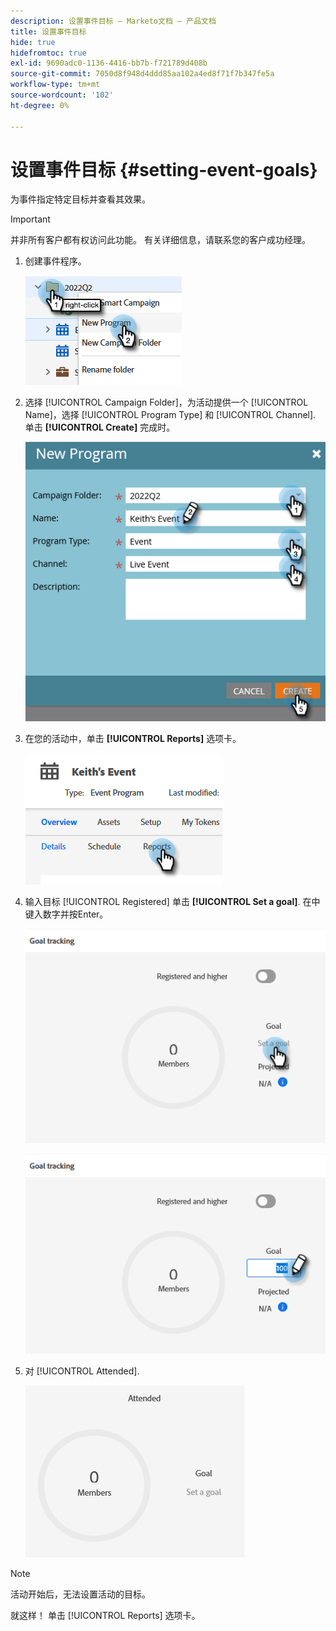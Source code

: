 ```yaml
---
description: 设置事件目标 — Marketo文档 — 产品文档
title: 设置事件目标
hide: true
hidefromtoc: true
exl-id: 9690adc0-1136-4416-bb7b-f721789d408b
source-git-commit: 7050d8f948d4ddd85aa102a4ed8f71f7b347fe5a
workflow-type: tm+mt
source-wordcount: '102'
ht-degree: 0%

---
```


# 设置事件目标 {#setting-event-goals}

为事件指定特定目标并查看其效果。

>[!IMPORTANT]
>并非所有客户都有权访问此功能。 有关详细信息，请联系您的客户成功经理。

1. 创建事件程序。

   ![](assets/setting-event-goals-1.png)

1. 选择 [!UICONTROL Campaign Folder]，为活动提供一个 [!UICONTROL Name]，选择 [!UICONTROL Program Type] 和 [!UICONTROL Channel]. 单击 **[!UICONTROL Create]** 完成时。

   ![](assets/setting-event-goals-2.png)

1. 在您的活动中，单击 **[!UICONTROL Reports]** 选项卡。

   ![](assets/setting-event-goals-3.png)

1. 输入目标 [!UICONTROL Registered] 单击 **[!UICONTROL Set a goal]**. 在中键入数字并按Enter。

   ![](assets/setting-event-goals-4.png)

   ![](assets/setting-event-goals-5.png)

1. 对 [!UICONTROL Attended].

   ![](assets/setting-event-goals-6.png)

>[!NOTE]
>
>活动开始后，无法设置活动的目标。

就这样！ 单击 [!UICONTROL Reports] 选项卡。
